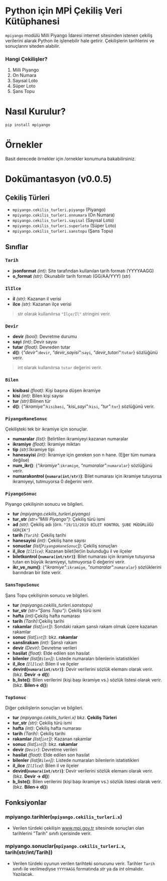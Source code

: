 
# Python için MPİ Çekiliş Veri Kütüphanesi
`mpiyango` modülü Milli Piyango İdaresi internet sitesinden istenen çekiliş verilerini alarak Python ile işlenebilir hale getirir. Çekilişlerin tarihlerini ve sonuçlarını siteden alabilir.

### Hangi Çekilişler?
1. Milli Piyango
2. On Numara
3. Sayısal Loto
4. Süper Loto
5. Şans Topu

# Nasıl Kurulur?
    pip install mpiyango

# Örnekler
Basit derecede örnekler için /ornekler konumuna bakabilirsiniz.

# Dokümantasyon (v0.0.5)
## Çekiliş Türleri

 - `mpiyango.cekilis_turleri.piyango` (Piyango)
 - `mpiyango.cekilis_turleri.onnumara` (On Numara)
 - `mpiyango.cekilis_turleri.sayisal` (Sayısal Loto)
 - `mpiyango.cekilis_turleri.superloto` (Süper Loto)
 - `mpiyango.cekilis_turleri.sanstopu` (Şans Topu)

## Sınıflar
### `Tarih`

 - **jsonformat** *(int)*: Site tarafından kullanılan tarih formatı (YYYYAAGG) 
 - **o_format** *(str)*: Okunabilir tarih formatı (GG/AA/YYY) (str)

 ### `IlIlce`
- **il** *(str)*: Kazanan il verisi 
- **ilce** *(str)*: Kazanan ilçe verisi
>str olarak kullanılırsa `"İlçe/İl"` stringini verir.

### `Devir`
- **devir** *(bool)*: Devretme durumu
- **sayi** *(int)*:  Devir sayısı
- **tutar** *(float)*: Devreden tutar
- **d()**: {*"devir"*:`devir`, *"devir_sayisi"*:`sayi`, *"devir_tutari"*:`tutar`} sözlüğünü verir.
>int olarak kullanılırsa `tutar` değerini verir.

### `Bilen`
- **kisibasi** *(float)*: Kişi başına düşen ikramiye
- **kisi** *(int)*:  Bilen kişi sayısı
- **tur** *(str)*:Bilinen tür
- **d()**: {*"ikramiye"*:`kisibasi`, *"kisi_sayi"*:`kisi`, *"tur"*:`tur`} sözlüğünü verir.

### `PiyangoHaneSonuc` 
Çekilişteki tek bir ikramiye için sonuçlar.
- **numaralar** *(list)*: Belirtilen ikramiyeyi kazanan numaralar
- **ikramiye** *(float)*:  İkramiye miktarı
- **tip** *(str)*:İkramiye tipi
- **hanesayisi** *(int)*: İkramiye için gereken son n hane. (Eğer tüm numara değilse)
- **num_ikr()**: {*"ikramiye"*:`ikramiye`, *"numaralar"*:`numaralar`} sözlüğünü verir.
- **numarakontrol (`numara(int/str)`)**: Bilet numarası için ikramiye tutuyorsa ikramiyeyi, tutmuyorsa 0 değerini verir.

### `PiyangoSonuc` 
Piyango çekilişinin sonucu ve bilgileri.
- **tur** *(mpiyango.cekilis_turleri.piyango)*
- **tur_str** *(str="Milli Piyango")*:  Çekiliş türü ismi
- **ad** *(str)*: Çekiliş adı (örn. `"19/11/2019 BİLET KONTROL ŞUBE MÜDÜRLÜĞÜ GERÇEK"`)
- **tarih** *(`Tarih`)*: Çekiliş tarihi
- **hanesayisi** *(int)*: Çekiliş hane sayısı
- **sonuclar** *(list[`PiyangoHaneSonuc`])*: Çekiliş sonuçları
 - **il_ilce** *(`IlIlce`)*: Kazanan bilet(ler)in bulunduğu il ve ilçeler
- **biletkontrol (`numara(int/str)`)**: Bilet numarası için ikramiye tutuyorsa tutan en büyük ikramiyeyi, tutmuyorsa 0 değerini verir.
- **ikr_ve_num()**: {*"ikramiye"*:`ikramiye`, *"numaralar"*:`numaralar`} sözlüklerini barındıran bir liste verir.

### `SansTopuSonuc` 
Şans Topu çekilişinin sonucu ve bilgileri.
- **tur** *(mpiyango.cekilis_turleri.sanstopu)*
- **tur_str** *(str="Şans Topu")*: Çekiliş türü ismi
- **hafta** *(int)*:Çekiliş hafta numarası
- **tarih** *(Tarih)*:Çekiliş tarihi
- **rakamlar** *(list[`int`])*: Sondaki rakam şanslı rakam olmak üzere kazanan rakamlar
- **sonuc** *(list[`int`])*: bkz. **rakamlar**
- **sanslirakam** *(int)*: Şanslı rakam
- **devir** *(Devir)*: Devretme verileri
 - **hasilat** *(float)*: Elde edilen son hasılat
  - **bilenler** *(list[`Bilen`])*: Listede numaraları bilenlerin istatistikleri
  - **il_ilce** *(`IlIlce`)*: Bilen il ve ilçeler
- **devird(`numara(int/str)`)**: Devir verilerini sözlük elemanı olarak verir. (bkz. **Devir -> d()**)
- **b_liste()**: Bilen verilerini (kişi başı ikramiye vs.) sözlük listesi olarak verir.  (bkz. **Bilen-> d()**)

### `TopSonuc` 
Diğer çekilişlerin sonuçları ve bilgileri.
- **tur** *(mpiyango.cekilis_turleri.x)*  bkz. **Çekiliş Türleri**
- **tur_str** *(str)*: Çekiliş türü ismi
- **hafta** *(int)*: Çekiliş hafta numarası
- **tarih** *(Tarih)*: Çekiliş tarihi
- **rakamlar** *(list[`int`])*: Kazanan rakamlar
- **sonuc** *(list[`int`])*: bkz. **rakamlar**
- **devir** *(`Devir`)*: Devretme verileri
 - **hasilat** *(float)*: Elde edilen son hasılat
  - **bilenler** *(list[`Bilen`])*: Listede numaraları bilenlerin istatistikleri
  - **il_ilce** *(`IlIlce`)*: Bilen il ve ilçeler
- **devird(`numara(int/str)`)**: Devir verilerini sözlük elemanı olarak verir. (bkz. **Devir -> d()**)
- **b_liste()**: Bilen verilerini (kişi başı ikramiye vs.) sözlük listesi olarak verir.  (bkz. **Bilen-> d()**)

## Fonksiyonlar

### mpiyango.tarihler(`mpiyango.cekilis_turleri.x`)

 - Verilen türdeki çekilişin www.mpi.gov.tr sitesinde sonuçları olan tarihlerini "Tarih" sınıfı içerisinde verir.
 
### mpiyango.sonuclar(`mpiyango.cekilis_turleri.x`, tarih(str/int/Tarih))

- Verilen türdeki oyunun verilen tarihteki sonucunu verir. Tarihler `Tarih` sınıfı ile verilmediyse `YYYYAAGG` formatında *str* ya da *int* olmalıdır.
Yazılacak.
